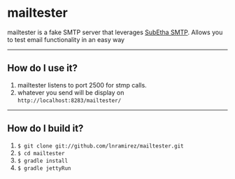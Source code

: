 mailtester
==========

mailtester is a fake SMTP server that leverages [SubEtha SMTP](http://code.google.com/p/subethasmtp/). Allows you to test email functionality in an easy way

***

How do I use it?
----------------

1. mailtester listens to port 2500 for stmp calls.
2. whatever you send will be display on `http://localhost:8283/mailtester/`


***

How do I build it?
-------------------------

1. `$ git clone git://github.com/lnramirez/mailtester.git`
2. `$ cd mailtester`
3. `$ gradle install`
4. `$ gradle jettyRun`

